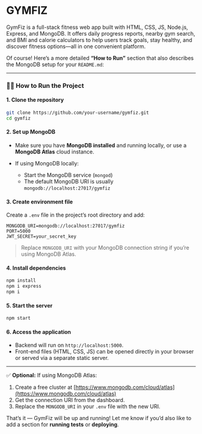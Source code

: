 # GYMFIZ
GymFiz is a full-stack fitness web app built with HTML, CSS, JS, Node.js, Express, and MongoDB. It offers daily progress reports, nearby gym search, and BMI and calorie calculators to help users track goals, stay healthy, and discover fitness options—all in one convenient platform.

Of course! Here’s a more detailed **“How to Run”** section that also describes the MongoDB setup for your `README.md`:

---

### 🏃‍♂️ How to Run the Project

#### 1. **Clone the repository**

```bash
git clone https://github.com/your-username/gymfiz.git
cd gymfiz
```

#### 2. **Set up MongoDB**

* Make sure you have **MongoDB installed** and running locally, or use a **MongoDB Atlas** cloud instance.
* If using MongoDB locally:

  * Start the MongoDB service (`mongod`)
  * The default MongoDB URI is usually `mongodb://localhost:27017/gymfiz`

#### 3. **Create environment file**

Create a `.env` file in the project’s root directory and add:

```env
MONGODB_URI=mongodb://localhost:27017/gymfiz
PORT=5000
JWT_SECRET=your_secret_key
```

> Replace `MONGODB_URI` with your MongoDB connection string if you’re using MongoDB Atlas.

#### 4. **Install dependencies**

```bash
npm install
npm i express
npm i 
```

#### 5. **Start the server**

```bash
npm start
```

#### 6. **Access the application**

* Backend will run on `http://localhost:5000`.
* Front-end files (HTML, CSS, JS) can be opened directly in your browser or served via a separate static server.

---

✅ **Optional:**
If using MongoDB Atlas:

1. Create a free cluster at [https://www.mongodb.com/cloud/atlas](https://www.mongodb.com/cloud/atlas)
2. Get the connection URI from the dashboard.
3. Replace the `MONGODB_URI` in your `.env` file with the new URI.

That’s it — GymFiz will be up and running! Let me know if you’d also like to add a section for **running tests** or **deploying**.
